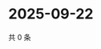 # 2025-09-22

共 0 条

<!-- BEGIN ZHIHUVIDEO -->
<!-- 最后更新时间 Mon Sep 22 2025 08:56:17 GMT+0800 (China Standard Time) -->

<!-- END ZHIHUVIDEO -->

